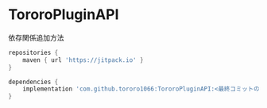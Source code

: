 # TororoPluginAPI
依存関係追加方法

```gradle
repositories {
    maven { url 'https://jitpack.io' }
}
```
```gradle
dependencies {
    implementation 'com.github.tororo1066:TororoPluginAPI:<最終コミットのid>'
}
```
